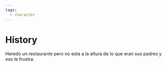 ```yaml
---
tags:
  - character
---
```

# History

Heredo un restaurante pero no esta a la altura de lo que eran sus padres y eso le frustra.